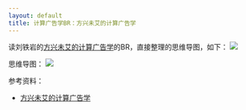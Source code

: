 ```yaml
---
layout: default 
title: 计算广告学BR：方兴未艾的计算广告学
---
```

读刘铁岩的[方兴未艾的计算广告学](http://blog.sina.com.cn/s/blog_4caedc7a0102eshz.html)的BR，直接整理的思维导图，如下：
<img src="http://arthur503.github.io/blog/assets/pic/201310/2013-10-09-Computational-Advertising-BR-flourishing-computational-advertising.png">

思维导图：
<img src="http://arthur503.github.io/blog/assets/pic/201310/2013-10-05-Daiziguizhong-array.png">

参考资料：

* [方兴未艾的计算广告学](http://blog.sina.com.cn/s/blog_4caedc7a0102eshz.html)